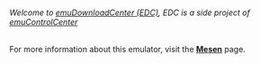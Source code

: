 ###### Welcome to [emuDownloadCenter (EDC)](https://github.com/PhoenixInteractiveNL/emuDownloadCenter/wiki/), EDC is a side project of [emuControlCenter](https://github.com/PhoenixInteractiveNL/emuControlCenter/wiki/)

For more information about this emulator, visit the [**Mesen**](https://github.com/PhoenixInteractiveNL/emuDownloadCenter/wiki/Emulator-mesen#menu) page.
